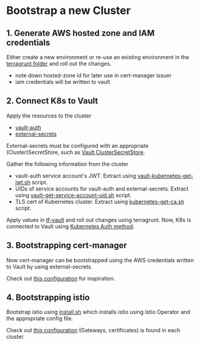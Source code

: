 # Bootstrap a new Cluster

## 1. Generate AWS hosted zone and IAM credentials

Either create a new environment or re-use an existing environment in the [terragrunt folder](../contrib/terraform) and roll out the changes.

- note down hosted-zone id for later use in cert-manager issuer
- iam credentials will be written to vault

## 2. Connect K8s to Vault

Apply the resources to the cluster
- [vault-auth](../infra/vault-auth)
- [external-secrets](../infra/external-secrets)

External-secrets must be configured with an appropriate (Cluster)SecretStore, such as [Vault ClusterSecretStore](../clusters/dqs.dd.soeren.cloud/infra/external-secrets/vault.yaml).

Gather the following information from the cluster 
- vault-auth service account's JWT. Extract using [vault-kubernetes-get-jwt.sh](../contrib/vault-kubernetes-get-jwt.sh) script.
- UIDs of service accounts for vault-auth and external-secrets. Extract using [vault-get-service-account-uid.sh](../contrib/vault-get-service-account-uid.sh) script.
- TLS cert of Kubernetes cluster. Extract using [kubernetes-get-ca.sh](../contrib/kubernetes-get-ca.sh) script.

Apply values in [tf-vault](https://github.com/soerenschneider/tf-vault/blob/main/envs/prod/tg_variables-secrets.sops.yaml) and roll out changes using terragrunt.
Now, K8s is connected to Vault using [Kubernetes Auth method](https://developer.hashicorp.com/vault/docs/auth/kubernetes).

## 3. Bootstrapping cert-manager

Now cert-manager can be bootstrapped using the AWS credentials written to Vault by using external-secrets.

Check out [this configuration](../clusters/dqs.dd.soeren.cloud/infra/cert-manager) for inspiration.

## 4. Bootstrapping istio

Bootstrap istio using [install.sh](../contrib/istio/install.sh) which installs istio using Istio Operator and the appropriate config file.

Check out [this configuration](../clusters/dqs.dd.soeren.cloud/infra/istio) (Gateways, certificates) is found in each cluster.

